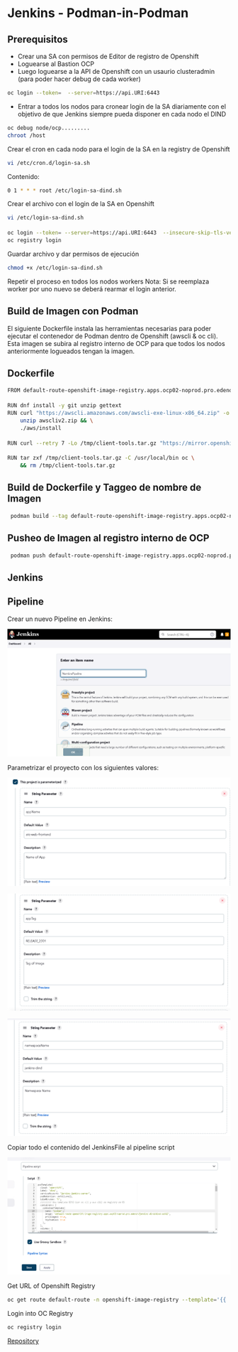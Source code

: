 # Jenkins - Podman-in-Podman

## Prerequisitos

* Crear una SA con permisos de Editor de registro de Openshift
* Loguearse al Bastion OCP
* Luego loguearse a la API de Openshift con un usaurio clusteradmin (para poder hacer debug de cada worker)

```bash
oc login --token=  --server=https://api.URI:6443
```

* Entrar a todos los nodos para cronear login de la SA diariamente con el objetivo de que Jenkins siempre 
pueda disponer en cada nodo el DIND

```bash
oc debug node/ocp.........
chroot /host
```

Crear el cron en cada nodo para el login de la SA en la registry de Openshift

```bash
vi /etc/cron.d/login-sa.sh 
```
Contenido:
```bash
0 1 * * * root /etc/login-sa-dind.sh
```
Crear el archivo con el login de la SA en Openshift

```bash
vi /etc/login-sa-dind.sh

oc login --token= --server=https://api.URI:6443  --insecure-skip-tls-verify
oc registry login
```

Guardar archivo y dar permisos de ejecución

```bash
chmod +x /etc/login-sa-dind.sh
```

Repetir el proceso en todos los nodos workers
Nota: Si se reemplaza worker por uno nuevo se deberá rearmar el login anterior.


## Build de Imagen con Podman

El siguiente Dockerfile instala las herramientas necesarias para poder ejecutar
el contenedor de Podman dentro de Openshift (awscli & oc cli).
Esta imagen se subira al registro interno de OCP para que todos los nodos anteriormente logueados tengan la
imagen.

## Dockerfile

```bash
FROM default-route-openshift-image-registry.apps.ocp02-noprod.pro.edenor/jenkins-dind/podman:9.2-5

RUN dnf install -y git unzip gettext
RUN curl "https://awscli.amazonaws.com/awscli-exe-linux-x86_64.zip" -o "awscliv2.zip" && \
    unzip awscliv2.zip && \
    ./aws/install

RUN curl --retry 7 -Lo /tmp/client-tools.tar.gz "https://mirror.openshift.com/pub/openshift-v4/clients/oc/latest/linux/oc.tar.gz"

RUN tar zxf /tmp/client-tools.tar.gz -C /usr/local/bin oc \
    && rm /tmp/client-tools.tar.gz

```

## Build de Dockerfile y Taggeo de nombre de Imagen
```bash
 podman build --tag default-route-openshift-image-registry.apps.ocp02-noprod.pro.edenor/jenkins-dind/dind:oc412 -f ./Dockerfile
```

## Pusheo de Imagen al registro interno de OCP
```bash
 podman push default-route-openshift-image-registry.apps.ocp02-noprod.pro.edenor/jenkins-dind/dind:oc412

```
## Jenkins

## Pipeline

Crear un nuevo Pipeline en Jenkins:

![Nombre de Pipeline](/Documentacion/Imagenes/NombrePipeline.png "Nuevo Pipeline Jenkins")

Parametrizar el proyecto con los siguientes valores:


![Parametro Nombre](/Documentacion/Imagenes/Parametro01.png "Parametro Nombre")


![Parametro Tag](/Documentacion/Imagenes/Parametro02.png "Parametro Tag")


![Parametro Namespace](/Documentacion/Imagenes/Parametro03.png "Parametro Namespace")

Copiar todo el contenido del JenkinsFile al pipeline script

![Pipeline Script](/Documentacion/Imagenes/Jenkinsfile.png "Pipeline Script")


Get URL of Openshift Registry

```bash
oc get route default-route -n openshift-image-registry --template='{{ .spec.host }}'
```
Login into OC Registry
```bash
oc registry login
```



[Repository](https://)